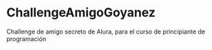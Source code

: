 # ChallengeAmigoGoyanez
Challenge de amigo secreto de Alura, para el curso de principiante de programación
